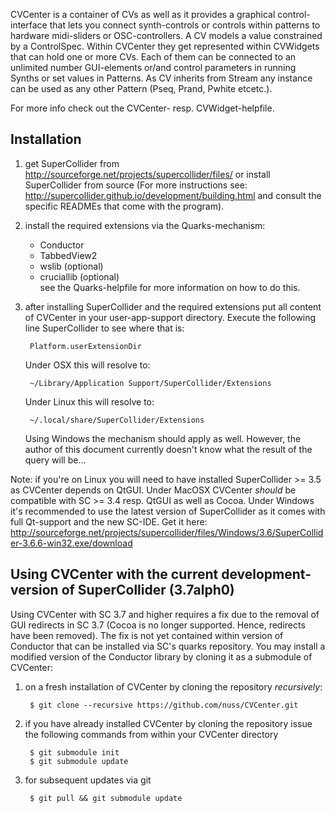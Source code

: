 CVCenter is a container of CVs as well as it provides a graphical control-interface that lets you connect synth-controls or controls within patterns to hardware midi-sliders or OSC-controllers. A CV models a value constrained by a ControlSpec. Within CVCenter they get represented within CVWidgets that can hold one or more CVs. Each of them can be connected to an unlimited number GUI-elements or/and control parameters in running Synths or set values in Patterns. As CV inherits from Stream any instance can be used as any other Pattern (Pseq, Prand, Pwhite etcetc.).

For more info check out the CVCenter- resp. CVWidget-helpfile.

Installation
------------
1. get SuperCollider from http://sourceforge.net/projects/supercollider/files/ or install SuperCollider from source (For more instructions see: http://supercollider.github.io/development/building.html and consult the specific READMEs that come with the program).
2. install the required extensions via the Quarks-mechanism:
	- Conductor
	- TabbedView2
	- wslib (optional)
	- cruciallib (optional)  
	see the Quarks-helpfile for more information on how to do this.
2. after installing SuperCollider and the required extensions put all content of CVCenter in your user-app-support directory. Execute the following line SuperCollider to see where that is:

		Platform.userExtensionDir

	Under OSX this will resolve to:

		~/Library/Application Support/SuperCollider/Extensions

	Under Linux this will resolve to:

		~/.local/share/SuperCollider/Extensions

	Using Windows the mechanism should apply as well. However, the author of this document currently doesn't know what the result of the query will be...

Note: if you're on Linux you will need to have installed SuperCollider >= 3.5 as CVCenter depends on QtGUI. Under MacOSX CVCenter *should* be compatible with SC >= 3.4 resp. QtGUI as well as Cocoa. 
Under Windows it's recommended to use the latest version of SuperCollider as it comes with full Qt-support and the new SC-IDE. Get it here: http://sourceforge.net/projects/supercollider/files/Windows/3.6/SuperCollider-3.6.6-win32.exe/download

Using CVCenter with the current development-version of SuperCollider (3.7alph0)
-------------------------------------------------------------------------------
Using CVCenter with SC 3.7 and higher requires a fix due to the removal of GUI redirects in SC 3.7 (Cocoa is no longer supported. Hence, redirects have been removed). The fix is not yet contained within version of Conductor that can be installed via SC's quarks repository. You may install a modified version of the Conductor library by cloning it as a submodule of CVCenter:

1. on a fresh installation of CVCenter by cloning the repository *recursively*:

		$ git clone --recursive https://github.com/nuss/CVCenter.git

2. if you have already installed CVCenter by cloning the repository issue the following commands from within your CVCenter directory

		$ git submodule init
		$ git submodule update

3. for subsequent updates via git

		$ git pull && git submodule update
